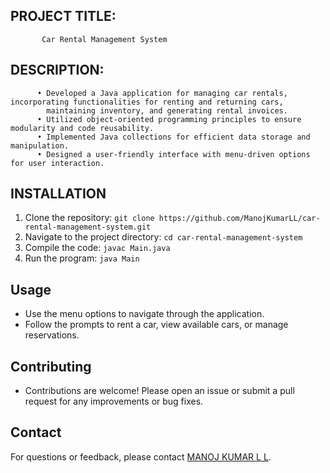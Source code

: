 ## PROJECT TITLE: 
           Car Rental Management System

## DESCRIPTION: 
          • Developed a Java application for managing car rentals, incorporating functionalities for renting and returning cars,
            maintaining inventory, and generating rental invoices.
          • Utilized object-oriented programming principles to ensure modularity and code reusability.
          • Implemented Java collections for efficient data storage and manipulation.
          • Designed a user-friendly interface with menu-driven options for user interaction.

## INSTALLATION
1. Clone the repository: `git clone https://github.com/ManojKumarLL/car-rental-management-system.git`
2. Navigate to the project directory: `cd car-rental-management-system`
3. Compile the code: `javac Main.java`
4. Run the program: `java Main`

## Usage
  - Use the menu options to navigate through the application.
  - Follow the prompts to rent a car, view available cars, or manage reservations.

## Contributing
  - Contributions are welcome! Please open an issue or submit a pull request for any improvements or bug fixes.

## Contact
For questions or feedback, please contact [MANOJ KUMAR L L](mailto:llmanojkumar1199@gmail.com).
